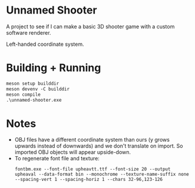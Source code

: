 # Unnamed Shooter

A project to see if I can make a basic 3D shooter game with a custom software
renderer.

Left-handed coordinate system.

# Building + Running

```ps
meson setup builddir
meson devenv -C builddir
meson compile
.\unnamed-shooter.exe
```

# Notes

- OBJ files have a different coordinate system than ours
  (y grows upwards instead of downwards) and we don't translate on import.
  So imported OBJ objects will appear upside-down.
- To regenerate font file and texture:
  ```
  fontbm.exe --font-file upheavtt.ttf --font-size 20 --output upheaval --data-format bin --monochrome --texture-name-suffix none --spacing-vert 1 --spacing-horiz 1 --chars 32-96,123-126
  ```